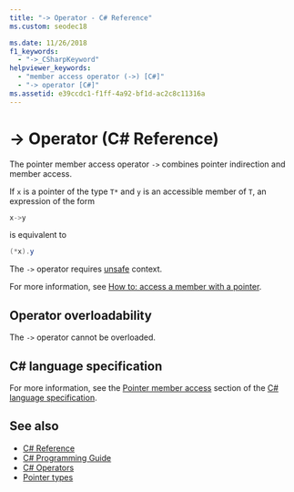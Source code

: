 ```yaml
---
title: "-> Operator - C# Reference"
ms.custom: seodec18

ms.date: 11/26/2018
f1_keywords: 
  - "->_CSharpKeyword"
helpviewer_keywords: 
  - "member access operator (->) [C#]"
  - "-> operator [C#]"
ms.assetid: e39ccdc1-f1ff-4a92-bf1d-ac2c8c11316a
---
```

# -> Operator (C# Reference)

The pointer member access operator `->` combines pointer indirection and member access.

If `x` is a pointer of the type `T*` and `y` is an accessible member of `T`, an expression of the form

```csharp
x->y
```

is equivalent to

```csharp
(*x).y
```

The `->` operator requires [unsafe](../keywords/unsafe.md) context.

For more information, see [How to: access a member with a pointer](../../programming-guide/unsafe-code-pointers/how-to-access-a-member-with-a-pointer.md).

## Operator overloadability

The `->` operator cannot be overloaded.

## C# language specification

For more information, see the [Pointer member access](~/_csharplang/spec/unsafe-code.md#pointer-member-access) section of the [C# language specification](../language-specification/index.md).

## See also

- [C# Reference](../index.md)
- [C# Programming Guide](../../programming-guide/index.md)
- [C# Operators](index.md)
- [Pointer types](../../programming-guide/unsafe-code-pointers/pointer-types.md)
